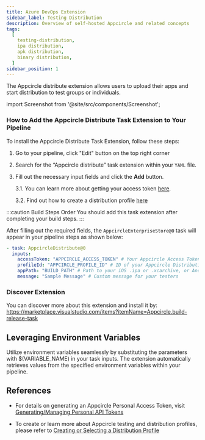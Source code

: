 ```yaml
---
title: Azure DevOps Extension
sidebar_label: Testing Distribution
description: Overview of self-hosted Appcircle and related concepts
tags:
  [
    testing-distribution,
    ipa distribution,
    apk distribution,
    binary distribution,
  ]
sidebar_position: 1
---
```


The Appcircle distribute extension allows users to upload their apps and start distribution to test groups or individuals.

import Screenshot from '@site/src/components/Screenshot';

### How to Add the Appcircle Distribute Task Extension to Your Pipeline

To install the Appcircle Distribute Task Extension, follow these steps:

1. Go to your pipeline, click "Edit" button on the top right corner
   <Screenshot url='https://cdn.appcircle.io/docs/assets/testing-distribution-azure-pipeline-edit.png' />
2. Search for the “Appcircle distribute” task extension within your `YAML` file.
   <Screenshot url='https://cdn.appcircle.io/docs/assets/testing-distribution-azure-extension-task.png' />
3. Fill out the necessary input fields and click the **Add** button.
   <Screenshot url='https://cdn.appcircle.io/docs/assets/testing-distribution-azure-extension-task-detail.png' />

   3.1. You can learn more about getting your access token [here](/appcircle-api/api-authentication#generatingmanaging-the-personal-api-tokens).

   3.2. Find out how to create a distribution profile [here](/distribute/create-or-select-a-distribution-profile)

:::caution Build Steps Order
You should add this task extension after completing your build steps.
:::

After filling out the required fields, the `AppcircleEnterpriseStore@0` task will appear in your pipeline steps as shown below:

```yaml
- task: AppcircleDistribute@0
  inputs:
    accessToken: "APPCIRCLE_ACCESS_TOKEN" # Your Appcircle Access Token
    profileId: "APPCIRCLE_PROFILE_ID" # ID of your Appcircle Distribution Profile
    appPath: "BUILD_PATH" # Path to your iOS .ipa or .xcarchive, or Android APK or App Bundle
    message: "Sample Message" # Custom message for your testers
```

### Discover Extension

You can discover more about this extension and install it by:
https://marketplace.visualstudio.com/items?itemName=Appcircle.build-release-task

## Leveraging Environment Variables

Utilize environment variables seamlessly by substituting the parameters with $(VARIABLE_NAME) in your task inputs. The extension automatically retrieves values from the specified environment variables within your pipeline.

## References

- For details on generating an Appcircle Personal Access Token, visit [Generating/Managing Personal API Tokens](/appcircle-api/api-authentication#generatingmanaging-the-personal-api-tokens)

- To create or learn more about Appcircle testing and distribution profiles, please refer to [Creating or Selecting a Distribution Profile](/distribute/create-or-select-a-distribution-profile)
